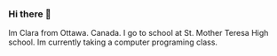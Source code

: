 ### Hi there 👋

Im Clara from Ottawa. Canada. I go to school at St. Mother Teresa High school. Im currently taking a computer programing class.


